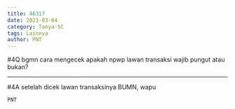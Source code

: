 ```yaml
---
title: 46317
date: 2021-03-04
category: Tanya-SC
tags: Lainnya
author: PNT
---
```


#4Q bgmn cara mengecek apakah npwp lawan transaksi wajib pungut atau bukan?

---

#4A setelah dicek lawan transaksinya BUMN, wapu

`PNT`
